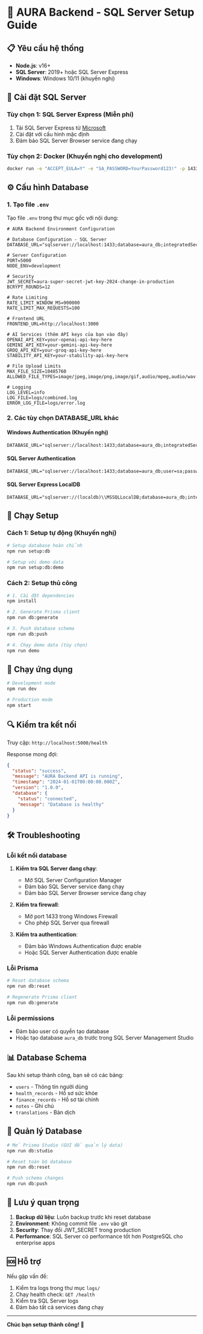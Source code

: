 # 🚀 AURA Backend - SQL Server Setup Guide

## 📋 Yêu cầu hệ thống

- **Node.js**: v16+ 
- **SQL Server**: 2019+ hoặc SQL Server Express
- **Windows**: Windows 10/11 (khuyến nghị)

## 🔧 Cài đặt SQL Server

### Tùy chọn 1: SQL Server Express (Miễn phí)
1. Tải SQL Server Express từ [Microsoft](https://www.microsoft.com/en-us/sql-server/sql-server-downloads)
2. Cài đặt với cấu hình mặc định
3. Đảm bảo SQL Server Browser service đang chạy

### Tùy chọn 2: Docker (Khuyến nghị cho development)
```bash
docker run -e "ACCEPT_EULA=Y" -e "SA_PASSWORD=YourPassword123!" -p 1433:1433 --name sqlserver -d mcr.microsoft.com/mssql/server:2022-latest
```

## ⚙️ Cấu hình Database

### 1. Tạo file `.env`
Tạo file `.env` trong thư mục gốc với nội dung:

```env
# AURA Backend Environment Configuration

# Database Configuration - SQL Server
DATABASE_URL="sqlserver://localhost:1433;database=aura_db;integratedSecurity=true;encrypt=true;trustServerCertificate=true"

# Server Configuration
PORT=5000
NODE_ENV=development

# Security
JWT_SECRET=aura-super-secret-jwt-key-2024-change-in-production
BCRYPT_ROUNDS=12

# Rate Limiting
RATE_LIMIT_WINDOW_MS=900000
RATE_LIMIT_MAX_REQUESTS=100

# Frontend URL
FRONTEND_URL=http://localhost:3000

# AI Services (thêm API keys của bạn vào đây)
OPENAI_API_KEY=your-openai-api-key-here
GEMINI_API_KEY=your-gemini-api-key-here
GROQ_API_KEY=your-groq-api-key-here
STABILITY_API_KEY=your-stability-api-key-here

# File Upload Limits
MAX_FILE_SIZE=10485760
ALLOWED_FILE_TYPES=image/jpeg,image/png,image/gif,audio/mpeg,audio/wav

# Logging
LOG_LEVEL=info
LOG_FILE=logs/combined.log
ERROR_LOG_FILE=logs/error.log
```

### 2. Các tùy chọn DATABASE_URL khác

#### Windows Authentication (Khuyến nghị)
```env
DATABASE_URL="sqlserver://localhost:1433;database=aura_db;integratedSecurity=true;encrypt=true;trustServerCertificate=true"
```

#### SQL Server Authentication
```env
DATABASE_URL="sqlserver://localhost:1433;database=aura_db;user=sa;password=YourPassword123!;encrypt=true;trustServerCertificate=true"
```

#### SQL Server Express LocalDB
```env
DATABASE_URL="sqlserver://(localdb)\\MSSQLLocalDB;database=aura_db;integratedSecurity=true;encrypt=true;trustServerCertificate=true"
```

## 🚀 Chạy Setup

### Cách 1: Setup tự động (Khuyến nghị)
```bash
# Setup database hoàn chỉnh
npm run setup:db

# Setup với demo data
npm run setup:db:demo
```

### Cách 2: Setup thủ công
```bash
# 1. Cài đặt dependencies
npm install

# 2. Generate Prisma client
npm run db:generate

# 3. Push database schema
npm run db:push

# 4. Chạy demo data (tùy chọn)
npm run demo
```

## 🎯 Chạy ứng dụng

```bash
# Development mode
npm run dev

# Production mode
npm start
```

## 🔍 Kiểm tra kết nối

Truy cập: `http://localhost:5000/health`

Response mong đợi:
```json
{
  "status": "success",
  "message": "AURA Backend API is running",
  "timestamp": "2024-01-01T00:00:00.000Z",
  "version": "1.0.0",
  "database": {
    "status": "connected",
    "message": "Database is healthy"
  }
}
```

## 🛠️ Troubleshooting

### Lỗi kết nối database
1. **Kiểm tra SQL Server đang chạy**:
   - Mở SQL Server Configuration Manager
   - Đảm bảo SQL Server service đang chạy
   - Đảm bảo SQL Server Browser service đang chạy

2. **Kiểm tra firewall**:
   - Mở port 1433 trong Windows Firewall
   - Cho phép SQL Server qua firewall

3. **Kiểm tra authentication**:
   - Đảm bảo Windows Authentication được enable
   - Hoặc SQL Server Authentication được enable

### Lỗi Prisma
```bash
# Reset database schema
npm run db:reset

# Regenerate Prisma client
npm run db:generate
```

### Lỗi permissions
- Đảm bảo user có quyền tạo database
- Hoặc tạo database `aura_db` trước trong SQL Server Management Studio

## 📊 Database Schema

Sau khi setup thành công, bạn sẽ có các bảng:
- `users` - Thông tin người dùng
- `health_records` - Hồ sơ sức khỏe
- `finance_records` - Hồ sơ tài chính  
- `notes` - Ghi chú
- `translations` - Bản dịch

## 🔧 Quản lý Database

```bash
# Mở Prisma Studio (GUI để quản lý data)
npm run db:studio

# Reset toàn bộ database
npm run db:reset

# Push schema changes
npm run db:push
```

## 📝 Lưu ý quan trọng

1. **Backup dữ liệu**: Luôn backup trước khi reset database
2. **Environment**: Không commit file `.env` vào git
3. **Security**: Thay đổi JWT_SECRET trong production
4. **Performance**: SQL Server có performance tốt hơn PostgreSQL cho enterprise apps

## 🆘 Hỗ trợ

Nếu gặp vấn đề:
1. Kiểm tra logs trong thư mục `logs/`
2. Chạy health check: `GET /health`
3. Kiểm tra SQL Server logs
4. Đảm bảo tất cả services đang chạy

---

**Chúc bạn setup thành công! 🎉**



